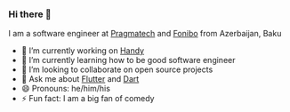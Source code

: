 ### Hi there 👋

I am a software engineer at [Pragmatech](https://www.pragmatech.az/) and [Fonibo](https://github.com/fonibo/) from Azerbaijan, Baku 

- 🔭 I’m currently working on [Handy](https://github.com/yusubx/Handy)
- 🌱 I’m currently learning how to be good software engineer
- 👯 I’m looking to collaborate on open source projects
- 💬 Ask me about [Flutter](https://github.com/flutter/flutter) and [Dart](https://github.com/dart-lang)
- 😄 Pronouns: he/him/his
- ⚡ Fun fact: I am a big fan of comedy

